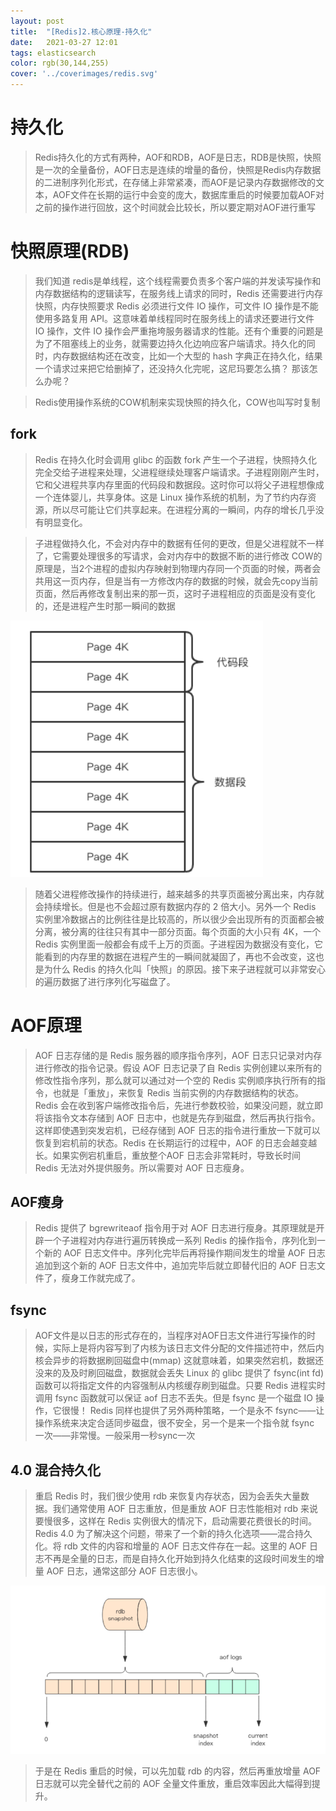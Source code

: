 ```yaml
---
layout: post
title:  "[Redis]2.核心原理-持久化"
date:   2021-03-27 12:01
tags: elasticsearch
color: rgb(30,144,255)
cover: '../coverimages/redis.svg'
---
```


# 持久化
> Redis持久化的方式有两种，AOF和RDB，AOF是日志，RDB是快照，快照是一次的全量备份，AOF日志是连续的增量的备份，快照是Redis内存数据的二进制序列化形式，在存储上非常紧凑，而AOF是记录内存数据修改的文本，AOF文件在长期的运行中会变的庞大，数据库重启的时候要加载AOF对之前的操作进行回放，这个时间就会比较长，所以要定期对AOF进行重写

# 快照原理(RDB)
> 我们知道 redis是单线程，这个线程需要负责多个客户端的并发读写操作和内存数据结构的逻辑读写，在服务线上请求的同时，Redis 还需要进行内存快照，内存快照要求 Redis 必须进行文件 IO 操作，可文件 IO 操作是不能使用多路复用 API。这意味着单线程同时在服务线上的请求还要进行文件 IO 操作，文件 IO 操作会严重拖垮服务器请求的性能。还有个重要的问题是为了不阻塞线上的业务，就需要边持久化边响应客户端请求。持久化的同时，内存数据结构还在改变，比如一个大型的 hash 字典正在持久化，结果一个请求过来把它给删掉了，还没持久化完呢，这尼玛要怎么搞？
那该怎么办呢？

> Redis使用操作系统的COW机制来实现快照的持久化，COW也叫写时复制
## fork
> Redis 在持久化时会调用 glibc 的函数 fork 产生一个子进程，快照持久化完全交给子进程来处理，父进程继续处理客户端请求。子进程刚刚产生时，它和父进程共享内存里面的代码段和数据段。这时你可以将父子进程想像成一个连体婴儿，共享身体。这是 Linux 操作系统的机制，为了节约内存资源，所以尽可能让它们共享起来。在进程分离的一瞬间，内存的增长几乎没有明显变化。

> 子进程做持久化，不会对内存中的数据有任何的更改，但是父进程就不一样了，它需要处理很多的写请求，会对内存中的数据不断的进行修改
> COW的原理是，当2个进程的虚拟内存映射到物理内存同一个页面的时候，两者会共用这一页内存，但是当有一方修改内存的数据的时候，就会先copy当前页面，然后再修改复制出来的那一页，这时子进程相应的页面是没有变化的，还是进程产生时那一瞬间的数据

![enter description here](./images/1616824335729.png)

> 随着父进程修改操作的持续进行，越来越多的共享页面被分离出来，内存就会持续增长。但是也不会超过原有数据内存的 2 倍大小。另外一个 Redis 实例里冷数据占的比例往往是比较高的，所以很少会出现所有的页面都会被分离，被分离的往往只有其中一部分页面。每个页面的大小只有 4K，一个 Redis 实例里面一般都会有成千上万的页面。子进程因为数据没有变化，它能看到的内存里的数据在进程产生的一瞬间就凝固了，再也不会改变，这也是为什么 Redis 的持久化叫「快照」的原因。接下来子进程就可以非常安心的遍历数据了进行序列化写磁盘了。

# AOF原理
> AOF 日志存储的是 Redis 服务器的顺序指令序列，AOF 日志只记录对内存进行修改的指令记录。假设 AOF 日志记录了自 Redis 实例创建以来所有的修改性指令序列，那么就可以通过对一个空的 Redis 实例顺序执行所有的指令，也就是「重放」，来恢复 Redis 当前实例的内存数据结构的状态。Redis 会在收到客户端修改指令后，先进行参数校验，如果没问题，就立即将该指令文本存储到 AOF 日志中，也就是先存到磁盘，然后再执行指令。这样即使遇到突发宕机，已经存储到 AOF 日志的指令进行重放一下就可以恢复到宕机前的状态。Redis 在长期运行的过程中，AOF 的日志会越变越长。如果实例宕机重启，重放整个AOF 日志会非常耗时，导致长时间 Redis 无法对外提供服务。所以需要对 AOF 日志瘦身。


## AOF瘦身

>Redis 提供了 bgrewriteaof 指令用于对 AOF 日志进行瘦身。其原理就是开辟一个子进程对内存进行遍历转换成一系列 Redis 的操作指令，序列化到一个新的 AOF 日志文件中。序列化完毕后再将操作期间发生的增量 AOF 日志追加到这个新的 AOF 日志文件中，追加完毕后就立即替代旧的 AOF 日志文件了，瘦身工作就完成了。

## fsync
> AOF文件是以日志的形式存在的，当程序对AOF日志文件进行写操作的时候，实际上是将内容写到了内核为该日志文件分配的文件描述符中，然后内核会异步的将数据刷回磁盘中(mmap)
> 这就意味着，如果突然宕机，数据还没来的及及时刷回磁盘，数据就会丢失
> Linux 的 glibc 提供了 fsync(int fd)函数可以将指定文件的内容强制从内核缓存刷到磁盘。只要 Redis 进程实时调用 fsync 函数就可以保证 aof 日志不丢失。但是 fsync 是一个磁盘 IO 操作，它很慢！
> Redis 同样也提供了另外两种策略，一个是永不 fsync——让操作系统来决定合适同步磁盘，很不安全，另一个是来一个指令就 fsync 一次——非常慢。一般采用一秒sync一次


## 4.0 混合持久化

> 重启 Redis 时，我们很少使用 rdb 来恢复内存状态，因为会丢失大量数据。我们通常使用 AOF 日志重放，但是重放 AOF 日志性能相对 rdb 来说要慢很多，这样在 Redis 实例很大的情况下，启动需要花费很长的时间。Redis 4.0 为了解决这个问题，带来了一个新的持久化选项——混合持久化。将 rdb 文件的内容和增量的 AOF 日志文件存在一起。这里的 AOF 日志不再是全量的日志，而是自持久化开始到持久化结束的这段时间发生的增量 AOF 日志，通常这部分 AOF 日志很小。

![enter description here](./images/1616825605292.png)

> 于是在 Redis 重启的时候，可以先加载 rdb 的内容，然后再重放增量 AOF 日志就可以完全替代之前的 AOF 全量文件重放，重启效率因此大幅得到提升。
